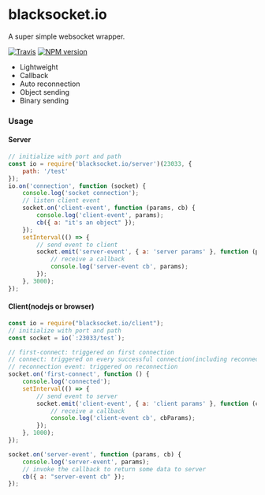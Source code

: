 # blacksocket.io

A super simple websocket wrapper.

[![Travis](https://travis-ci.org/blackmiaool/blacksocket.io.svg?branch=master)](https://travis-ci.org/blackmiaool/blacksocket.io)
[![NPM version](https://badge.fury.io/js/blacksocket.io.svg)](https://www.npmjs.com/package/blacksocket.io)



* Lightweight
* Callback
* Auto reconnection
* Object sending
* Binary sending

### Usage

#### Server

```javascript
// initialize with port and path
const io = require('blacksocket.io/server')(23033, {
    path: '/test'
});
io.on('connection', function (socket) {
    console.log('socket connection');
    // listen client event
    socket.on('client-event', function (params, cb) {
        console.log('client-event', params);
        cb({ a: "it's an object" });
    });
    setInterval(() => {
        // send event to client
        socket.emit('server-event', { a: 'server params' }, function (params) {
            // receive a callback
            console.log('server-event cb', params);
        });
    }, 3000);
});
```

#### Client(nodejs or browser)

```javascript
const io = require("blacksocket.io/client");
// initialize with port and path
const socket = io(`:23033/test`);

// first-connect: triggered on first connection 
// connect: triggered on every successful connection(including reconnection)
// reconnection event: triggered on reconnection
socket.on('first-connect', function () {
    console.log('connected');
    setInterval(() => {
        // send event to server
        socket.emit('client-event', { a: 'client params' }, function (cbParams) {
            // receive a callback
            console.log('client-event cb', cbParams);
        });
    }, 1000);
});

socket.on('server-event', function (params, cb) {
    console.log('server-event', params);
    // invoke the callback to return some data to server
    cb({ a: "server-event cb" });
});
```